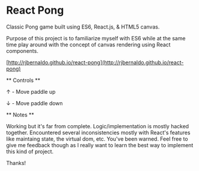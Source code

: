 # React Pong

Classic Pong game built using ES6, React.js, & HTML5 canvas.

Purpose of this project is to familiarize myself with ES6 while at the same time play around with the concept of canvas rendering using React components.

[http://rjbernaldo.github.io/react-pong](http://rjbernaldo.github.io/react-pong)

** Controls **

&uarr; - Move paddle up

&darr; - Move paddle down

** Notes **

Working but it's far from complete. Logic/implementation is mostly hacked together. Encountered several inconsistencies mostly with React's features like maintaing state, the virtual dom, etc. You've been warned. Feel free to give me feedback though as I really want to learn the best way to implement this kind of project.

Thanks!
